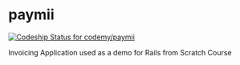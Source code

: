 paymii
======

[ ![Codeship Status for codemy/paymii](https://codeship.io/projects/a8cff080-f523-0131-fff6-126686c2871f/status)](https://codeship.io/projects/28254)

Invoicing Application used as a demo for Rails from Scratch Course
